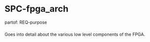 # SPC-fpga_arch
partof: REQ-purpose
###

Goes into detail about the various low level components of the
FPGA.
